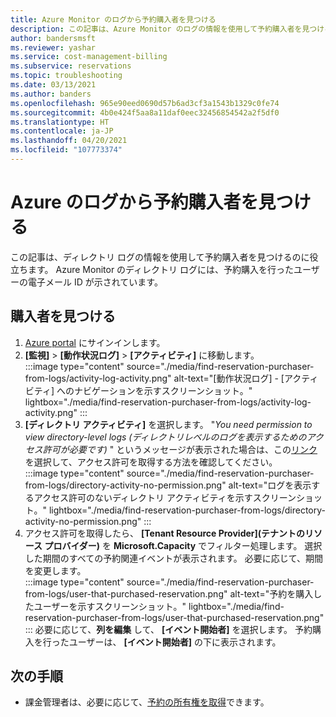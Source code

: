 ```yaml
---
title: Azure Monitor のログから予約購入者を見つける
description: この記事は、Azure Monitor のログの情報を使用して予約購入者を見つけるのに役立ちます。
author: bandersmsft
ms.reviewer: yashar
ms.service: cost-management-billing
ms.subservice: reservations
ms.topic: troubleshooting
ms.date: 03/13/2021
ms.author: banders
ms.openlocfilehash: 965e90eed0690d57b6ad3cf3a1543b1329c0fe74
ms.sourcegitcommit: 4b0e424f5aa8a11daf0eec32456854542a2f5df0
ms.translationtype: HT
ms.contentlocale: ja-JP
ms.lasthandoff: 04/20/2021
ms.locfileid: "107773374"
---
```

# <a name="find-a-reservation-purchaser-from-azure-logs"></a>Azure のログから予約購入者を見つける

この記事は、ディレクトリ ログの情報を使用して予約購入者を見つけるのに役立ちます。 Azure Monitor のディレクトリ ログには、予約購入を行ったユーザーの電子メール ID が示されています。

## <a name="find-the-purchaser"></a>購入者を見つける

1. [Azure portal](https://portal.azure.com) にサインインします。
1. **[監視]**  >  **[動作状況ログ]**  >  **[アクティビティ]** に移動します。  
    :::image type="content" source="./media/find-reservation-purchaser-from-logs/activity-log-activity.png" alt-text="[動作状況ログ] - [アクティビティ] へのナビゲーションを示すスクリーンショット。" lightbox="./media/find-reservation-purchaser-from-logs/activity-log-activity.png" :::
1. **[ディレクトリ アクティビティ]** を選択します。 "*You need permission to view directory-level logs (ディレクトリレベルのログを表示するためのアクセス許可が必要です)* " というメッセージが表示された場合は、この[リンク](../../role-based-access-control/elevate-access-global-admin.md)を選択して、アクセス許可を取得する方法を確認してください。  
    :::image type="content" source="./media/find-reservation-purchaser-from-logs/directory-activity-no-permission.png" alt-text="ログを表示するアクセス許可のないディレクトリ アクティビティを示すスクリーンショット。" lightbox="./media/find-reservation-purchaser-from-logs/directory-activity-no-permission.png" :::
1. アクセス許可を取得したら、 **[Tenant Resource Provider]\(テナントのリソース プロバイダー\)** を **Microsoft.Capacity** でフィルター処理します。 選択した期間のすべての予約関連イベントが表示されます。 必要に応じて、期間を変更します。  
    :::image type="content" source="./media/find-reservation-purchaser-from-logs/user-that-purchased-reservation.png" alt-text="予約を購入したユーザーを示すスクリーンショット。" lightbox="./media/find-reservation-purchaser-from-logs/user-that-purchased-reservation.png" :::
    必要に応じて、**列を編集** して、 **[イベント開始者]** を選択します。
   予約購入を行ったユーザーは、 **[イベント開始者]** の下に表示されます。

## <a name="next-steps"></a>次の手順

- 課金管理者は、必要に応じて、[予約の所有権を取得](view-reservations.md#how-billing-administrators-can-view-or-manage-reservations)できます。
